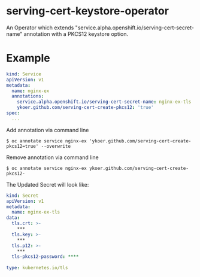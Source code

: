 # serving-cert-keystore-operator
An Operator which extends "service.alpha.openshift.io/serving-cert-secret-name" annotation with a PKCS12 keystore option.

# Example

```yaml
kind: Service
apiVersion: v1
metadata:
  name: nginx-ex
  annotations:
    service.alpha.openshift.io/serving-cert-secret-name: nginx-ex-tls
    ykoer.github.com/serving-cert-create-pkcs12: 'true'
spec:
  ...
```

Add annotation via command line
```
$ oc annotate service nginx-ex 'ykoer.github.com/serving-cert-create-pkcs12=true' --overwrite
```

Remove annotation via command line
```
$ oc annotate service nginx-ex ykoer.github.com/serving-cert-create-pkcs12-
```

The Updated Secret will look like:

```yaml
kind: Secret
apiVersion: v1
metadata:
  name: nginx-ex-tls
data:
  tls.crt: >-
    ***
  tls.key: >-
    ***
  tls.p12: >-
    ***
  tls-pkcs12-password: ****
    
type: kubernetes.io/tls
```
